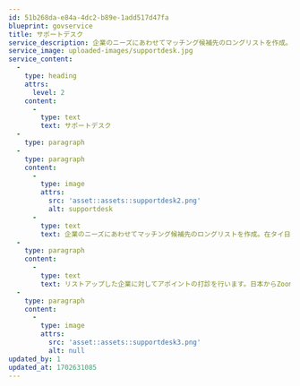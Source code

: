 ```yaml
---
id: 51b268da-e84a-4dc2-b89e-1add517d47fa
blueprint: govservice
title: サポートデスク
service_description: 企業のニーズにあわせてマッチング候補先のロングリストを作成。在タイ日系企業、タイローカルなど幅広くリストアップが可能。
service_image: uploaded-images/supportdesk.jpg
service_content:
  -
    type: heading
    attrs:
      level: 2
    content:
      -
        type: text
        text: サポートデスク
  -
    type: paragraph
  -
    type: paragraph
    content:
      -
        type: image
        attrs:
          src: 'asset::assets::supportdesk2.png'
          alt: supportdesk
      -
        type: text
        text: 企業のニーズにあわせてマッチング候補先のロングリストを作成。在タイ日系企業、タイローカルなど幅広くリストアップが可能。
  -
    type: paragraph
    content:
      -
        type: text
        text: リストアップした企業に対してアポイントの打診を行います。日本からZoomでの商談、タイ国内でリアルでの商談の双方に対応します。
  -
    type: paragraph
    content:
      -
        type: image
        attrs:
          src: 'asset::assets::supportdesk3.png'
          alt: null
updated_by: 1
updated_at: 1702631085
---
```

